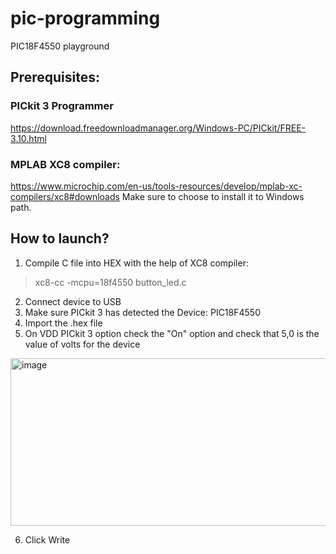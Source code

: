 # pic-programming
PIC18F4550 playground

## Prerequisites:
### PICkit 3 Programmer
https://download.freedownloadmanager.org/Windows-PC/PICkit/FREE-3.10.html

### MPLAB XC8 compiler:
https://www.microchip.com/en-us/tools-resources/develop/mplab-xc-compilers/xc8#downloads
Make sure to choose to install it to Windows path.

## How to launch?
1. Compile C file into HEX with the help of XC8 compiler:
> xc8-cc -mcpu=18f4550 button_led.c
2. Connect device to USB
3. Make sure PICkit 3 has detected the Device: PIC18F4550
4. Import the .hex file
5. On VDD PICkit 3 option check the "On" option and check that 5,0 is the value of volts for the device
<img width="526" height="268" alt="image" src="https://github.com/user-attachments/assets/84b18bb1-b669-4c7b-bc73-b2a0c9be5747" />

6. Click Write
